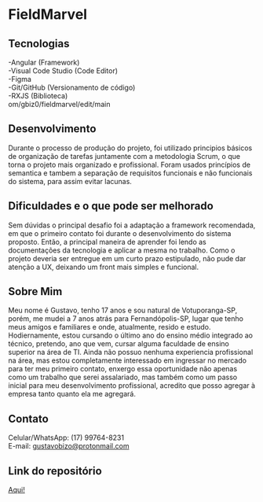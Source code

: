 # FieldMarvel

## Tecnologias
-Angular (Framework)<br>
-Visual Code Studio (Code Editor)<br>
-Figma <br>
-Git/GitHub (Versionamento de código)<br>
-RXJS (Biblioteca)<br>
 om/gbiz0/fieldmarvel/edit/main
## Desenvolvimento
Durante o processo de produção do projeto, foi utilizado principios básicos de organização de tarefas juntamente com a metodologia Scrum, o que torna o projeto mais organizado e profissional. Foram usados princípios de semantica e tambem a separação de requisitos funcionais e não funcionais do sistema, para assim evitar lacunas.

## Dificuldades e o que pode ser melhorado
Sem dúvidas o principal desafio foi a adaptação a framework recomendada, em que o primeiro contato foi durante o desenvolvimento do sistema proposto. Então, a principal maneira de aprender foi lendo as documentações da tecnologia e aplicar a mesma no trabalho.
Como o projeto deveria ser entregue em um curto prazo estipulado, não pude dar atenção a UX, deixando um front mais simples e funcional.

## Sobre Mim
Meu nome é Gustavo, tenho 17 anos e sou natural de Votuporanga-SP, porém, me mudei a 7 anos atrás para Fernandópolis-SP, lugar que tenho meus amigos e familiares e onde, atualmente, resido e estudo. Hodiernamente, estou cursando o último ano do ensino médio integrado ao técnico, pretendo, ano que vem, cursar alguma faculdade de ensino superior na área de TI. Ainda não possuo nenhuma experiencia profissional na área, mas estou completamente interessado em ingressar no mercado para ter meu primeiro contato, enxergo essa oportunidade não apenas como um trabalho que serei assalariado, mas também como um passo inicial para meu desenvolvimento profissional, acredito que posso agregar à empresa tanto quanto ela me agregará.

## Contato
Celular/WhatsApp: (17) 99764-8231<br>
E-mail: gustavobizo@protonmail.com

## Link do repositório
<a href="https://github.com/gbiz0/fieldmarvel">Aqui!</a>
